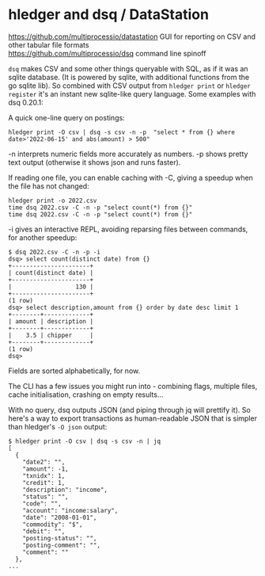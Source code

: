 # hledger and dsq / DataStation

<https://github.com/multiprocessio/datastation> GUI for reporting on CSV and other tabular file formats \
<https://github.com/multiprocessio/dsq> command line spinoff 

`dsq` makes CSV and some other things queryable with SQL, as if it was an sqlite database. (It is powered by sqlite, with additional functions from the go sqlite lib). So combined with CSV output from `hledger print` or `hledger register` it's an instant new sqlite-like query language. Some examples with dsq 0.20.1:

A quick one-line query on postings:
```shell
hledger print -O csv | dsq -s csv -n -p  "select * from {} where date>'2022-06-15' and abs(amount) > 500"
```
-n interprets numeric fields more accurately as numbers.
-p shows pretty text output (otherwise it shows json and runs faster).

If reading one file, you can enable caching with -C, giving a speedup when the file has not changed:
```shell
hledger print -o 2022.csv
time dsq 2022.csv -C -n -p "select count(*) from {}"
time dsq 2022.csv -C -n -p "select count(*) from {}"
```

-i gives an interactive REPL, avoiding reparsing files between commands, for another speedup:
```shell
$ dsq 2022.csv -C -n -p -i
dsq> select count(distinct date) from {}
+----------------------+
| count(distinct date) |
+----------------------+
|                  130 |
+----------------------+
(1 row)
dsq> select description,amount from {} order by date desc limit 1
+--------+-------------+
| amount | description |
+--------+-------------+
|    3.5 | chipper     |
+--------+-------------+
(1 row)
dsq>
```

Fields are sorted alphabetically, for now.

The CLI has a few issues you might run into - combining flags, multiple files, cache initialisation, crashing on empty results...

With no query, dsq outputs JSON (and piping through jq will prettify it).
So here's a way to export transactions as human-readable JSON
that is simpler than hledger's `-O json` output:
```shell
$ hledger print -O csv | dsq -s csv -n | jq
[
  {
    "date2": "",
    "amount": -1,
    "txnidx": 1,
    "credit": 1,
    "description": "income",
    "status": "",
    "code": "",
    "account": "income:salary",
    "date": "2008-01-01",
    "commodity": "$",
    "debit": "",
    "posting-status": "",
    "posting-comment": "",
    "comment": ""
  },
...
```
